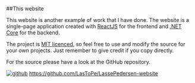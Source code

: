 ##This website

This website is another example of work that I have done.
The website is a single-page application created with [ReactJS](https://reactjs.org/) for the frontend
and [.NET Core](https://dotnet.github.io/) for the backend.

The project is [MIT licenced](https://opensource.org/licenses/MIT), so feel free to use and modify the source for your own projects. 
Just remember to give credit if you copy directly.

For the source please have a look at the GitHub repository.

[![github](/images/GitHub-Mark-32px.png)](https://github.com/LasToPe/LassePedersen-website) <https://github.com/LasToPe/LassePedersen-website>